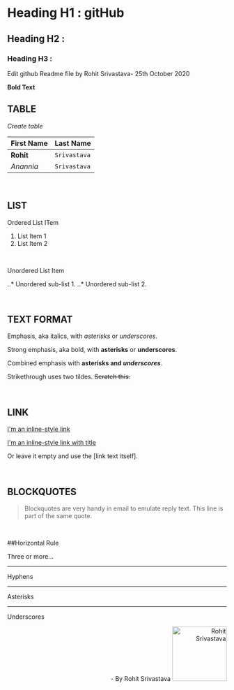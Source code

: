# Heading H1 : gitHub
## Heading H2 :
### Heading H3 :

Edit github Readme file by Rohit Srivastava- 25th October 2020



__Bold Text__

## TABLE


_Create table_

| First Name |  Last Name |
|------------|------------|
| **Rohit**  |`Srivastava`|
|*Anannia*   |`Srivastava`| 


<BR>

## LIST

 
Ordered List ITem
1. List Item 1
2. List Item 2

<BR>


Unordered List Item

  ..* Unordered sub-list 1.
  ..* Unordered sub-list 2.


<BR>

## TEXT FORMAT

Emphasis, aka italics, with *asterisks* or _underscores_.

Strong emphasis, aka bold, with **asterisks** or __underscores__.

Combined emphasis with **asterisks and _underscores_**.

Strikethrough uses two tildes. ~~Scratch this.~~


<BR>

## LINK 


[I'm an inline-style link](https://www.google.com)

[I'm an inline-style link with title](https://www.google.com "Google's Homepage")

Or leave it empty and use the [link text itself].

<BR>

## BLOCKQUOTES


> Blockquotes are very handy in email to emulate reply text.
> This line is part of the same quote.

<BR>


##Horizontal Rule

Three or more...

---

Hyphens

***

Asterisks

___

Underscores



<p align="right">- By Rohit Srivastava
 <img src="https://raw.githubusercontent.com/QARohitSrivastava/gitHub/main/Rohit%20Srivastava%20Logo.jpg" width="125" height="125" title="Rohit Srivastava" alt = "Rohit Srivastava" />
</p>




